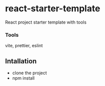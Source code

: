 # react-starter-template
React project starter template with tools

### Tools
vite, prettier, eslint

## Intallation
- clone the project
- npm install
